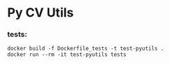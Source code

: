 # Py CV Utils


### tests:

    docker build -f Dockerfile_tests -t test-pyutils .
    docker run --rm -it test-pyutils tests
